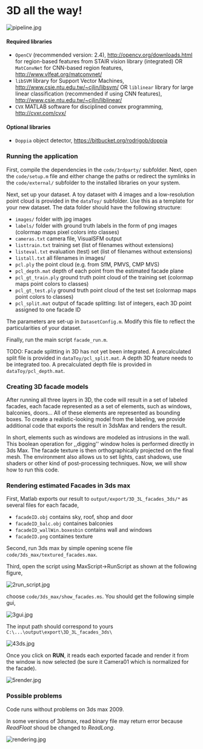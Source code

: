 # 3D all the way! #

![pipeline.jpg](http://homes.esat.kuleuven.be/~amartino/2015_cvpr_www/pics/pipeline04.jpg)

#### Required libraries

* ```OpenCV``` (recommended version: 2.4), http://opencv.org/downloads.html for region-based features from STAIR vision library (integrated) OR
```MatConvNet``` for CNN-based region features, http://www.vlfeat.org/matconvnet/
* ```libSVM``` library for Support Vector Machines, http://www.csie.ntu.edu.tw/~cjlin/libsvm/ OR
```liblinear``` library for large linear classification (recommended if using CNN features), http://www.csie.ntu.edu.tw/~cjlin/liblinear/
* ```CVX``` MATLAB software for disciplined convex programming, http://cvxr.com/cvx/

#### Optional libraries

* ```Doppia``` object detector, https://bitbucket.org/rodrigob/doppia

### Running the application
First, compile the dependencies in the ```code/3rdparty/``` subfolder. Next, open the ```code/setup.m``` file and either change the paths or redirect the symlinks in the ```code/external/``` subfolder to the installed libraries on your system. 

Next, set up your dataset. A toy dataset with 4 images and a low-resolution point cloud is provided in the ```dataToy/``` subfolder. Use this as a template for your new dataset. The data folder should have the following structure:

* ```images/``` folder with jpg images
* ```labels/``` folder with ground truth labels in the form of png images (colormap maps pixel colors into classes)
* ```cameras.txt``` camera file, VisualSFM output
* ```listtrain.txt``` training set (list of filenames without extensions)
* ```listeval.txt``` evaluation (test) set (list of filenames without extensions)
* ```listall.txt``` all filenames in images/
* ```pcl.ply``` the point cloud (e.g. from SfM, PMVS, CMP MVS)
* ```pcl_depth.mat``` depth of each point from the estimated facade plane
* ```pcl_gt_train.ply``` ground truth point cloud of the training set (colormap maps point colors to classes)
* ```pcl_gt_test.ply``` ground truth point cloud of the test set (colormap maps point colors to classes)
* ```pcl_split.mat``` output of facade splitting: list of integers, each 3D point assigned to one facade ID

The parameters are set-up in ```DatasetConfig.m```. Modify this file to reflect the particularities of your dataset.

Finally, run the main script ```facade_run.m```.

TODO: Facade splitting in 3D has not yet been integrated. A precalculated split file is provided in ```dataToy/pcl_split.mat```. A depth 3D feature needs to be integrated too. A precalculated depth file is provided in ```dataToy/pcl_depth.mat```.

### Creating 3D facade models

After running all three layers in 3D, the code will result in a set of labeled facades, each facade represented as a set of elements, such as windows, balconies, doors... All of these elements are represented as bounding boxes. To create a realistic-looking model from the labeling, we provide additional code that exports the result in 3dsMax and renders the result. 

In short, elements such as windows are modeled as intrusions in the wall. This boolean operation for ,,digging'' window holes is performed directly in 3ds Max. The facade texture is then orthographically projected on the final mesh. The environment also allows us to set lights, cast shadows, use shaders or other kind of post-processing techniques. Now, we will show how to run this code. 

### Rendering estimated Facades in 3ds max

First, Matlab exports our result to ```output/export/3D_3L_facades_3ds/*``` as several files for each facade,

* ```facadeID.obj``` contains sky, roof, shop and door
* ```facadeID_balc.obj``` containes balconies
* ```facadeID_wallWin.boxesbin``` contains wall and windows
* ```facadeID.png``` containes texture


Second, run 3ds max by simple opening scene file ```code/3ds_max/textured_facades.max```.

Third, open the script using MaxScript->RunScript as shown at the following figure,

![2run_script.jpg](https://bitbucket.org/repo/deay7R/images/4177371873-2run_script.jpg)

choose ```code/3ds_max/show_facades.ms```. You should get the following simple gui,

![3gui.jpg](https://bitbucket.org/repo/deay7R/images/2092428085-3gui.jpg)

The input path should correspond to yours ```C:\...\output\export\3D_3L_facades_3ds\``` 

![43ds.jpg](https://bitbucket.org/repo/deay7R/images/912925717-43ds.jpg)

Once you click on **RUN**, it reads each exported facade and render it from the window is now selected (be sure it Camera01 which is normalized for the facade).

![5render.jpg](https://bitbucket.org/repo/deay7R/images/671782614-5render.jpg)

### Possible problems
Code runs without problems on 3ds max 2009.

In some versions of 3dsmax, read binary file may return error because *ReadFloat* shoud be changed to *ReadLong*.

![rendering.jpg](https://bitbucket.org/repo/deay7R/images/402738020-rendering.jpg)